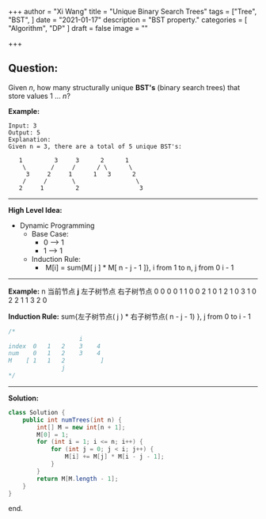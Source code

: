+++
author = "Xi Wang"
title = "Unique Binary Search Trees"
tags = ["Tree", 
		"BST",
]
date =  "2021-01-17"
description = "BST property."
categories = [
    "Algorithm",
"DP"
]
draft = false
image = ""

+++

## Question:

Given *n*, how many structurally unique **BST's** (binary search trees) that store values 1 ... *n*?

**Example:**

```
Input: 3
Output: 5
Explanation:
Given n = 3, there are a total of 5 unique BST's:

   1         3     3      2      1
    \       /     /      / \      \
     3     2     1      1   3      2
    /     /       \                 \
   2     1         2                 3
```

---

**High Level Idea:**

- Dynamic Programming
  - Base Case:
    - 0 --> 1
    - 1 --> 1
  - Induction Rule:
    -  M[i] = sum{M[ j ] * M[ n - j - 1 ]}, i from 1 to n,  j from 0 i - 1

---

**Example:**
n      当前节点 **j**        左子树节点         右子树节点
0           0                      0                            0
1           1                      0                            0
2           1                      0                            1
             2                      1                            0
3           1                      0                            2
             2                     1     						1
             3   				  2							  0

**Induction Rule:**   sum{左子树节点( j ) * 右子树节点( n - j - 1) },  j from 0 to i - 1 

```java
/*  
                    i 
index  0   1   2    3    4
num    0   1   2    3    4
M    [ 1   1   2          ]
               j
*/
```

---

**Solution:**

```java
class Solution {
    public int numTrees(int n) {
        int[] M = new int[n + 1];
        M[0] = 1;
        for (int i = 1; i <= n; i++) {
            for (int j = 0; j < i; j++) {
                M[i] += M[j] * M[i - j - 1];
            }
        }
        return M[M.length - 1];
    }
}
```

end.